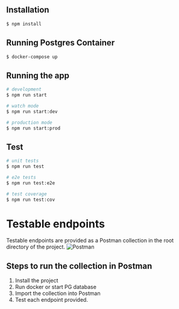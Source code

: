## Installation

```bash
$ npm install
```

## Running Postgres Container
```bash
$ docker-compose up
```
## Running the app

```bash
# development
$ npm run start

# watch mode
$ npm run start:dev

# production mode
$ npm run start:prod
```

## Test

```bash
# unit tests
$ npm run test

# e2e tests
$ npm run test:e2e

# test coverage
$ npm run test:cov
```
# Testable endpoints

Testable endpoints are provided as a Postman 
collection in the root directory of the project.
![Postman](https://www.zeljkovic.sh/wp-content/uploads/2022/02/1_QOx_tPV5wJnhTzAGhfIiLA.png)

## Steps to run the collection in Postman
1. Install the project
2. Run docker or start PG database
3. Import the collection into Postman
4. Test each endpoint provided.

